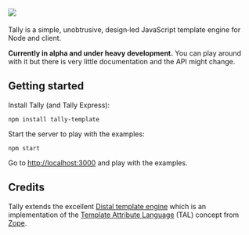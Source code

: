 <h1><a href='/'><img id='tally-logo' src='http://aralbalkan.com/images/tally-logo.svg'></a></h1>

Tally is a simple, unobtrusive, design‐led JavaScript template engine for Node and client.

**Currently in alpha and under heavy development.** You can play around with it but there is very little documentation and the API might change.

Getting started
---

Install Tally (and Tally Express):

```npm install tally-template```

Start the server to play with the examples:

```npm start```

Go to [http://localhost:3000](http://localhost:3000/) and play with the examples.

Credits
---

Tally extends the excellent [Distal template engine](https://code.google.com/p/distal/) which is an implementation of the [Template Attribute Language](http://en.wikipedia.org/wiki/Template_Attribute_Language) (TAL) concept from [Zope](http://www.zope.org).